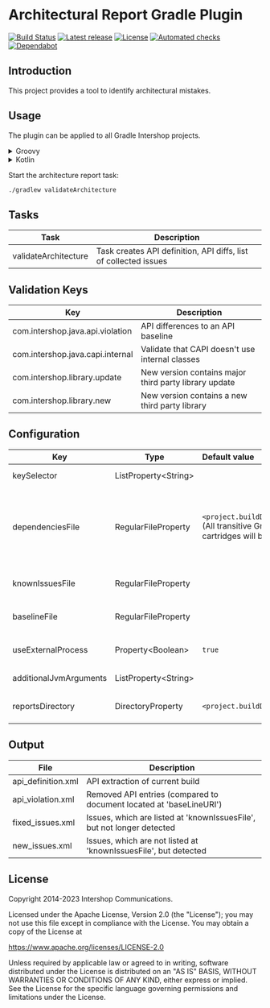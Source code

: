 # Architectural Report Gradle Plugin

[![Build Status](https://github.com/IntershopCommunicationsAG/architectural-report-gradle-plugin/actions/workflows/build.yml/badge.svg)](https://github.com/IntershopCommunicationsAG/architectural-report-gradle-plugin/actions/workflows/build.yml)
[![Latest release](https://badgen.net/github/release/IntershopCommunicationsAG/architectural-report-gradle-plugin/stable)](https://github.com/IntershopCommunicationsAG/architectural-report-gradle-plugin/releases)
[![License](https://badgen.net/github/license/IntershopCommunicationsAG/architectural-report-gradle-plugin)](LICENSE.md)
[![Automated checks](https://badgen.net/github/checks/IntershopCommunicationsAG/architectural-report-gradle-plugin)](https://github.com/IntershopCommunicationsAG/architectural-report-gradle-plugin/actions)
[![Dependabot](https://badgen.net/github/dependabot/IntershopCommunicationsAG/architectural-report-gradle-plugin)](.github/dependabot.yml)

## Introduction

This project provides a tool to identify architectural mistakes.

## Usage

The plugin can be applied to all Gradle Intershop projects.
<details>
    <summary>Groovy</summary>

In build.gradle:
```groovy
plugins {
    id "com.intershop.gradle.architectural.report" version "5.0.0"
}

architectureReport {
    keySelector = ["com.intershop.java.api.violation"]
    baselineFile = file("api_definition_baseline.xml")
    knownIssuesFile = file("known_issues.xml")
}
```
</details>
<details>
    <summary>Kotlin</summary>

In build.gradle.kts:
```kotlin
plugins {
    id("com.intershop.gradle.architectural.report") version "5.0.0"
}

architectureReport {
    keySelector.set(listOf("com.intershop.java.api.violation"))
    baselineFile.set(file("api_definition_baseline.xml"))
    knownIssuesFile.set(file("known_issues.xml"))
}
```
</details>

Start the architecture report task:
```bash
./gradlew validateArchitecture
```

## Tasks

| Task                 | Description                                                      |
|----------------------|------------------------------------------------------------------|
| validateArchitecture | Task creates API definition, API diffs, list of collected issues |

## Validation Keys

| Key                              | Description                                           |
|----------------------------------|-------------------------------------------------------|
| com.intershop.java.api.violation | API differences to an API baseline                    |
| com.intershop.java.capi.internal | Validate that CAPI doesn't use internal classes       |
| com.intershop.library.update     | New version contains major third party library update |
| com.intershop.library.new        | New version contains a new third party library        |

<!--
# Disabled Validation Keys
| Key                                        | Description                                                                  |
|--------------------------------------------|------------------------------------------------------------------------------|
| com.intershop.businessobject.persistence   | References to persistence layer inside of business object API                |
| com.intershop.businessobject.internal      | References to internal classes inside of business object API                 |
-->

## Configuration

| Key                    | Type                       | Default value                                                                                                                                      | Description                                                                                                                                                                                                                   |
|------------------------|----------------------------|:---------------------------------------------------------------------------------------------------------------------------------------------------|-------------------------------------------------------------------------------------------------------------------------------------------------------------------------------------------------------------------------------|
| keySelector            | ListProperty&lt;String&gt; |                                                                                                                                                    | Define keys for validation, other issues will be ignored                                                                                                                                                                      |
| dependenciesFile       | RegularFileProperty        | `<project.buildDir>/architectureReport/dependencies.txt` <br> (All transitive Gradle project dependencies like libraries, cartridges will be used) | (optional) Specifies dependencies TXT-file whereas each line represents a dependency in format: <ul><li>`self:group:module:version`</li><li>`library:group:module:version`</li><li>`cartridge:group:module:version`</li></ul> |
| knownIssuesFile        | RegularFileProperty        |                                                                                                                                                    | (optional) Read known issues from a XML-file, listed issues will be ignored                                                                                                                                                   |
| baselineFile           | RegularFileProperty        |                                                                                                                                                    | (optional) API baseline (previously published api_definition.xml of baseline release)                                                                                                                                         |
| useExternalProcess     | Property&lt;Boolean&gt;    | `true`                                                                                                                                             | (optional) Whether to start architecture report tool in external Java process                                                                                                                                                 |
| additionalJvmArguments | ListProperty&lt;String&gt; |                                                                                                                                                    | (optional) Additional JVM arguments                                                                                                                                                                                           |
| reportsDirectory       | DirectoryProperty          | `<project.buildDir>/architectureReport`                                                                                                            | (optional) Directory to write reports (new_issues, api_definition, resolved_issues)                                                                                                                                           |

## Output

| File               | Description                                                            |
|--------------------|------------------------------------------------------------------------|
| api_definition.xml | API extraction of current build                                        |
| api_violation.xml  | Removed API entries (compared to document located at 'baseLineURI')    |
| fixed_issues.xml   | Issues, which are listed at 'knownIssuesFile', but not longer detected |
| new_issues.xml     | Issues, which are not listed at 'knownIssuesFile', but detected        |

## License

Copyright 2014-2023 Intershop Communications.

Licensed under the Apache License, Version 2.0 (the "License"); you may not use this file except in compliance with the License. You may obtain a copy of the License at

https://www.apache.org/licenses/LICENSE-2.0

Unless required by applicable law or agreed to in writing, software distributed under the License is distributed on an "AS IS" BASIS, WITHOUT WARRANTIES OR CONDITIONS OF ANY KIND, either express or implied. See the License for the specific language governing permissions and limitations under the License.
